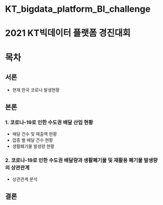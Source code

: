 # KT_bigdata_platform_BI_challenge
# 2021 KT빅데이터 플랫폼 경진대회

# 목차
## 서론
 * 현재 한국 코로나 발생현황
## 본론
### 1. 코로나-19로 인한 수도권 배달 산업 현황
* 배달 건수 및 매출액 현황
* 업종 별 배달 건수 현황
* 생활폐기물 발생량 현황

### 2. 코로나-19로 인한 수도권 배달량과 생활폐기물 및 재활용 폐기물 발생량의 상관관계

* 상관관계 분석

## 결론
